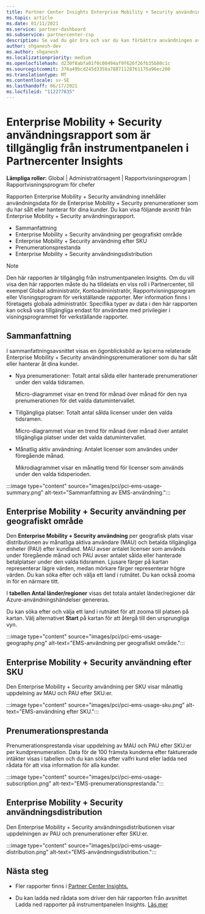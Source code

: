 ```yaml
---
title: Partner Center Insights Enterprise Mobility + Security användningsrapport
ms.topic: article
ms.date: 01/11/2021
ms.service: partner-dashboard
ms.subservice: partnercenter-csp
description: Se vad du gör bra och var du kan förbättra användningen av Enterprise Mobility + Security prenumerationer som du säljer eller hanterar för dina kunder.
author: shganesh-dev
ms.author: shganesh
ms.localizationpriority: medium
ms.openlocfilehash: d230f8abfa01f0c00494af9f626f26fb35b80c1c
ms.sourcegitcommit: 376a49bcd245d3358a78871128761175a96ec200
ms.translationtype: MT
ms.contentlocale: sv-SE
ms.lasthandoff: 06/17/2021
ms.locfileid: "112277835"
---
```

# <a name="enterprise-mobility--security-usage-report-available-from-the-partner-center-insights-dashboard"></a>Enterprise Mobility + Security användningsrapport som är tillgänglig från instrumentpanelen i Partnercenter Insights

**Lämpliga roller:** Global | Administratörsagent | Rapportvisningsprogram | Rapportvisningsprogram för chefer

Rapporten Enterprise Mobility + Security användning innehåller användningsdata för de Enterprise Mobility + Security prenumerationer som du har sålt eller hanterar för dina kunder. Du kan visa följande avsnitt från Enterprise Mobility + Security användningsrapport.

- Sammanfattning
- Enterprise Mobility + Security användning per geografiskt område
- Enterprise Mobility + Security användning efter SKU
- Prenumerationsprestanda
- Enterprise Mobility + Security användningsdistribution

 > [!NOTE]
 > Den här rapporten är tillgänglig från instrumentpanelen Insights. Om du vill visa den här rapporten måste du ha tilldelats en viss roll i Partnercenter, till exempel Global administratör, Kontoadministratör, Rapportvisningsprogram eller Visningsprogram för verkställande rapporter. Mer information finns i företagets globala administratör. Specifika typer av data i den här rapporten kan också vara tillgängliga endast för användare med privilegier i visningsprogrammet för verkställande rapporter.

## <a name="summary"></a>Sammanfattning

I sammanfattningsavsnittet visas en ögonblicksbild av kpi:erna relaterade Enterprise Mobility + Security användningsprenumerationer som du har sålt eller hanterar åt dina kunder. 

- Nya prenumerationer: Totalt antal sålda eller hanterade prenumerationer under den valda tidsramen.

   Micro-diagrammet visar en trend för månad över månad för den nya prenumerationen för det valda datumintervallet.

- Tillgängliga platser: Totalt antal sålda licenser under den valda tidsramen.

   Micro-diagrammet visar en trend för månad över månad över antalet tillgängliga platser under det valda datumintervallet.

- Månatlig aktiv användning: Antalet licenser som användes under föregående månad.

   Mikrodiagrammet visar en månatlig trend för licenser som används under den valda tidsperioden.

:::image type="content" source="images/pci/pci-ems-usage-summary.png" alt-text="Sammanfattning av EMS-användning.":::

## <a name="enterprise-mobility--security-usage-by-geography"></a>Enterprise Mobility + Security användning per geografiskt område

Den **Enterprise Mobility + Security användning** per geografisk plats visar distributionen av månatliga aktiva användare (MAU) och betalda tillgängliga enheter (PAU) efter kundland. MAU avser antalet licenser som används under föregående månad och PAU avser antalet sålda eller hanterade betalplatser under den valda tidsramen. Ljusare färger på kartan representerar lägre värden, medan mörkare färger representerar högre värden. Du kan söka efter och välja ett land i rutnätet. Du kan också zooma in för en närmare titt.

I **tabellen Antal länder/regioner** visas det totala antalet länder/regioner där Azure-användningshändelser genereras.

Du kan söka efter och välja ett land i rutnätet för att zooma till platsen på kartan. Välj alternativet **Start** på kartan för att återgå till den ursprungliga vyn.

:::image type="content" source="images/pci/pci-ems-usage-geography.png" alt-text="EMS-användning per geografiskt område.":::

## <a name="enterprise-mobility--security-usage-by-sku"></a>Enterprise Mobility + Security användning efter SKU

Den Enterprise Mobility + Security användning per SKU visar månatlig uppdelning av MAU och PAU efter SKU:er.

:::image type="content" source="images/pci/pci-ems-usage-sku.png" alt-text="EMS-användning efter SKU.":::

## <a name="subscriptions-performance"></a>Prenumerationsprestanda

Prenumerationsprestanda visar uppdelning av MAU och PAU efter SKU:er per kundprenumeration. Data för de 100 främsta kunderna efter fakturerade intäkter visas i tabellen och du kan söka efter valfri kund eller ladda ned rådata för att visa information för alla kunder.

:::image type="content" source="images/pci/pci-ems-usage-subscription.png" alt-text="EMS-prenumerationsprestanda.":::

## <a name="enterprise-mobility--security-usage-distribution"></a>Enterprise Mobility + Security användningsdistribution

Den Enterprise Mobility + Security användningsdistributionen visar uppdelningen av PAU och prenumerationer efter SKU:er.

:::image type="content" source="images/pci/pci-ems-usage-distribution.png" alt-text="EMS-användningsdistribution.":::

## <a name="next-steps"></a>Nästa steg

- Fler rapporter finns i [Partner Center Insights.](partner-center-insights.md)

- Du kan ladda ned rådata som driver den här rapporten från avsnittet Ladda ned rapporter på instrumentpanelen Insights. [Läs mer](pci-download-reports.md) 
